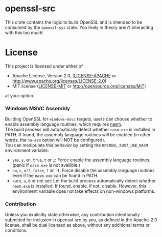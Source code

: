 # openssl-src

This crate contains the logic to build OpenSSL and is intended to be consumed by
the `openssl-sys` crate. You likely in theory aren't interacting with this too
much!

# License

This project is licensed under either of

 * Apache License, Version 2.0, ([LICENSE-APACHE](LICENSE-APACHE) or
   http://www.apache.org/licenses/LICENSE-2.0)
 * MIT license ([LICENSE-MIT](LICENSE-MIT) or
   http://opensource.org/licenses/MIT)

at your option.

### Windows MSVC Assembly
Building OpenSSL for `windows-msvc` targets, users can choose whether to enable
assembly language routines, which requires [nasm](https://www.nasm.us/).  
The build process will automatically detect whether `nasm.exe` is installed in
PATH. If found, the assembly language routines will be enabled (in other words,
the `no-asm` option will NOT be configured).  
You can manipulate this behavior by setting the `OPENSSL_RUST_USE_NASM` environment
variable:
* `yes`, `y`, `on`, `true`, `t` or `1`: Force enable the assembly language routines.
(panic if `nasm.exe` is not availible.)
* `no`, `n`, `off`, `false`, `f` or `-1`: Force disable the assembly language
routines even if the `nasm.exe` can be found in PATH.
* `auto`, `a`, `0` or not set: Let the build process automatically detect whether
`nasm.exe` is installed. If found, enable. If not, disable.
However, this environment variable does not take effects on non-windows platforms.

### Contribution

Unless you explicitly state otherwise, any contribution intentionally submitted
for inclusion in openssl-src by you, as defined in the Apache-2.0 license, shall be
dual licensed as above, without any additional terms or conditions.
